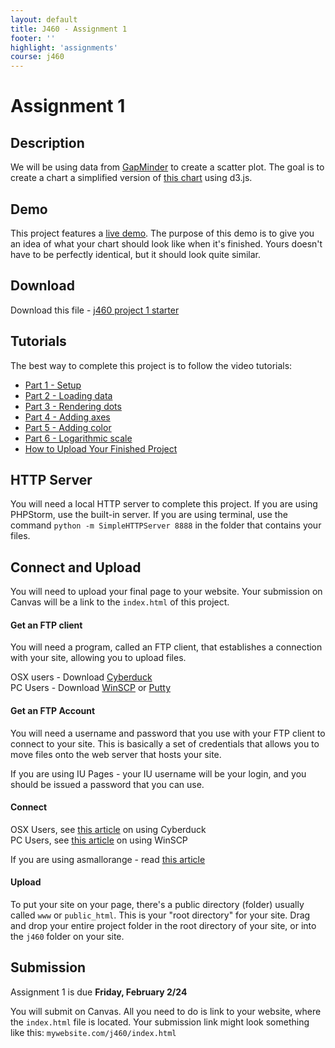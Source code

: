 ```yaml
---
layout: default
title: J460 - Assignment 1
footer: ''
highlight: 'assignments'
course: j460
---
```

# Assignment 1
## Description
We will be using data from [GapMinder](http://gapminder.org) to create a scatter plot. The goal is to create a chart a simplified version of [this chart](https://www.gapminder.org/tools/#_chart-type=bubbles) using d3.js.

## Demo
This project features a [live demo](../demo/assignment1/). The purpose of this demo is to give you an idea of what your chart should look like when it's finished. Yours doesn't have to be perfectly identical, but it should look quite similar.

## Download
Download this file - [j460 project 1 starter](assignment1-starter.zip)

## Tutorials
The best way to complete this project is to follow the video tutorials:

 * [Part 1 - Setup](https://youtu.be/NHqZPmKfqUM)
 * [Part 2 - Loading data](https://youtu.be/TPtP2_unlc0)
 * [Part 3 - Rendering dots](https://youtu.be/NWhaYfJoe1A)
 * [Part 4 - Adding axes](https://youtu.be/tiDgmQyPccQ)
 * [Part 5 - Adding color](https://youtu.be/H0n7urwu1kM)
 * [Part 6 - Logarithmic scale](https://youtu.be/sSKZvM38dB4)
 * [How to Upload Your Finished Project](https://youtu.be/VJvfIHnNVzw)

## HTTP Server
You will need a local HTTP server to complete this project. If you are using PHPStorm, use the built-in server. If you are using terminal, use the command `python -m SimpleHTTPServer 8888` in the folder that contains your files.

## Connect and Upload
You will need to upload your final page to your website. Your submission on Canvas will be a link to the `index.html` of this project.

#### Get an FTP client
You will need a program, called an FTP client, that establishes a connection with your site, allowing you to upload files.

OSX users - Download [Cyberduck](https://cyberduck.io/)  
PC Users - Download [WinSCP](https://winscp.net/eng/download.php) or [Putty](http://www.putty.org/)

#### Get an FTP Account
You will need a username and password that you use with your FTP client to connect to your site. This is basically a set of credentials that allows you to move files onto the web server that hosts your site.

If you are using IU Pages - your IU username will be your login, and you should be issued a password that you can use.

#### Connect
OSX Users, see [this article](https://kb.iu.edu/d/akom) on using Cyberduck  
PC Users, see [this article](https://kb.iu.edu/d/bfoc) on using WinSCP

If you are using asmallorange - read [this article](https://kb.asmallorange.com/customer/en/portal/articles/1806237-create-an-ftp-account-in-cpanel)

#### Upload
To put your site on your page, there's a public directory (folder) usually called `www` or `public_html`. This is your "root directory" for your site. Drag and drop your entire project folder in the root directory of your site, or into the `j460` folder on your site.

## Submission
Assignment 1 is due __Friday, February 2/24__

You will submit on Canvas. All you need to do is link to your website, where the `index.html` file is located. Your submission link might look something like this: `mywebsite.com/j460/index.html`